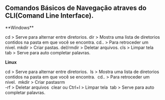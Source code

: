 <h2>Comandos Básicos de Navegação atraves do CLI(Comand Line Interface). </h2> 
 **Windows**

   cd                 > Serve para alternar entre diretorios.
   dir                > Mostra uma lista de diretorios contidos na pasta em que você se encontra.
   cd..               > Para retroceder um nivel.
   mkdir              > Criar pastas.
   del/rmdir          > Deletar arquivos.
   cls                > Limpar tela
   tab               > Serve para auto completar palavras.

 **Linux** 

 cd                 > Serve para alternar entre diretorios.
​ ls                 > Mostra uma lista de diretorios contidos na pasta em que você se encontra.
​ cd..               > Para retroceder um nivel.
​ mkdir              > Criar pastasrm  
 -rf                 > Deletar arquivos
​ clear ou Ctrl+l    > Limpar tela
​ tab                > Serve para auto completar palavras.     

